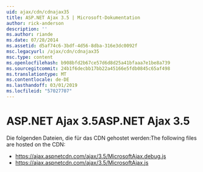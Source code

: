 ```yaml
---
uid: ajax/cdn/cdnajax35
title: ASP.NET Ajax 3.5 | Microsoft-Dokumentation
author: rick-anderson
description: ''
ms.author: riande
ms.date: 07/28/2014
ms.assetid: d5af74c6-3bdf-4d56-8dba-316e3dc0092f
msc.legacyurl: /ajax/cdn/cdnajax35
msc.type: content
ms.openlocfilehash: b908bfd2b67ce57d6d8d25a41bfaaa7e1be8a739
ms.sourcegitcommit: 24b1f6decbb17bb22a45166e5fdb0845c65af498
ms.translationtype: MT
ms.contentlocale: de-DE
ms.lasthandoff: 03/01/2019
ms.locfileid: "57027707"
---
```

<a name="aspnet-ajax-35"></a><span data-ttu-id="3e33a-102">ASP.NET Ajax 3.5</span><span class="sxs-lookup"><span data-stu-id="3e33a-102">ASP.NET Ajax 3.5</span></span>
====================
<span data-ttu-id="3e33a-103">Die folgenden Dateien, die für das CDN gehostet werden:</span><span class="sxs-lookup"><span data-stu-id="3e33a-103">The following files are hosted on the CDN:</span></span>

- https://ajax.aspnetcdn.com/ajax/3.5/MicrosoftAjax.debug.js
- https://ajax.aspnetcdn.com/ajax/3.5/MicrosoftAjax.js
